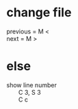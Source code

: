 # change file
previous = M <  
next = M >  
# else
show line number  
&emsp;&emsp;C 3, S 3  
&emsp;&emsp;C c  
